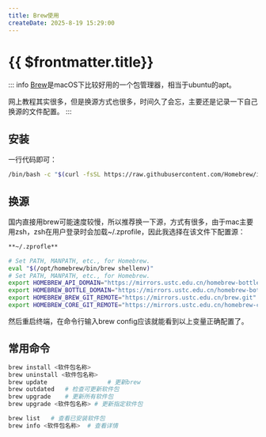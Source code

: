```yaml
---
title: Brew使用
createDate: 2025-8-19 15:29:00
---
```


# {{ $frontmatter.title}}

::: info
[Brew](https://brew.sh/)是macOS下比较好用的一个包管理器，相当于ubuntu的apt。

网上教程其实很多，但是换源方式也很多，时间久了会忘，主要还是记录一下自己换源的文件配置。
:::

## 安装

一行代码即可：

```zsh
/bin/bash -c "$(curl -fsSL https://raw.githubusercontent.com/Homebrew/install/HEAD/install.sh)"
```

## 换源

国内直接用brew可能速度较慢，所以推荐换一下源，方式有很多，由于mac主要用zsh，zsh在用户登录时会加载~/.zprofile，因此我选择在该文件下配置源：

```zsh
**~/.zprofle**

# Set PATH, MANPATH, etc., for Homebrew.
eval "$(/opt/homebrew/bin/brew shellenv)"
# Set PATH, MANPATH, etc., for Homebrew.
export HOMEBREW_API_DOMAIN="https://mirrors.ustc.edu.cn/homebrew-bottles/api"
export HOMEBREW_BOTTLE_DOMAIN="https://mirrors.ustc.edu.cn/homebrew-bottles"
export HOMEBREW_BREW_GIT_REMOTE="https://mirrors.ustc.edu.cn/brew.git"
export HOMEBREW_CORE_GIT_REMOTE="https://mirrors.ustc.edu.cn/homebrew-core.git"
```

然后重启终端，在命令行输入brew config应该就能看到以上变量正确配置了。

## 常用命令

```zsh
brew install <软件包名称>
brew uninstall <软件包名称>
brew update                 # 更新brew
brew outdated   # 检查可更新软件包
brew upgrade    # 更新所有软件包
brew upgrade <软件包名称> # 更新指定软件包

brew list   # 查看已安装软件包
brew info <软件包名称>  # 查看详情
```
